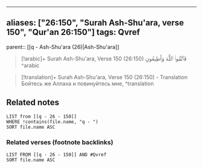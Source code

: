 
---
aliases: ["26:150", "Surah Ash-Shu'ara, verse 150", "Qur'an 26:150"]
tags: Qvref
---

parent:: [[q - Ash-Shu'ara (26)|Ash-Shu'ara]]

> [!arabic]+ Surah Ash-Shu'ara, Verse 150 (26:150)
> <span class="quran-arabic">فَٱتَّقُوا۟ ٱللَّهَ وَأَطِيعُونِ</span>
^arabic

> [!translation]+ Surah Ash-Shu'ara, Verse 150 (26:150) - Translation
> Бойтесь же Аллаха и повинуйтесь мне,
^translation



## Related notes
```dataview
LIST from [[q - 26 - 150]]
WHERE !contains(file.name, "q - ")
SORT file.name ASC
```

### Related verses (footnote backlinks)
```dataview
LIST FROM [[q - 26 - 150]] AND #Qvref
SORT file.name ASC
```

